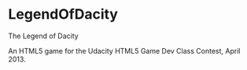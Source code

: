 LegendOfDacity
==============

The Legend of Dacity

An HTML5 game for the Udacity HTML5 Game Dev Class Contest, April 2013.

